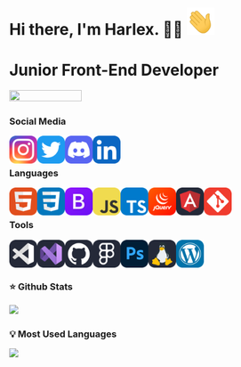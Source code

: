 ###

<h1>Hi there, I'm Harlex. 🖤🤍 <a href="https://github.com/Harlexq/"> </a> <img
        src="https://raw.githubusercontent.com/ABSphreak/ABSphreak/master/gifs/Hi.gif" width="50px"></h1>

# Junior Front-End Developer

<img src="https://komarev.com/ghpvc/?username=Harlexq&style=plastic" width="130" height="20" />


### Social Media

<a href="https://www.instagram.com/harlex0/"><img align="left" src="https://raw.githubusercontent.com/tandpfun/skill-icons/main/icons/Instagram.svg" height="50" width="50"></a>
<a href="https://twitter.com/harlexq"><img align="left" src="https://raw.githubusercontent.com/tandpfun/skill-icons/main/icons/Twitter.svg" height="50" width="50"></a>
<a href="https://discord.com/users/993962557327015946"><img align="left" src="https://raw.githubusercontent.com/tandpfun/skill-icons/main/icons/Discord.svg" height="50" width="50"></a>
<a href="https://www.linkedin.com/in/serhan-bakir/"><img align="left" src="https://raw.githubusercontent.com/tandpfun/skill-icons/main/icons/LinkedIn.svg" height="50" width="50"></a>
<br />
<br />

### Languages

<img width="50" height="50" align="left" src="https://raw.githubusercontent.com/tandpfun/skill-icons/main/icons/HTML.svg">
<img width="50" height="50" align="left" src="https://raw.githubusercontent.com/tandpfun/skill-icons/main/icons/CSS.svg">
<img width="50" height="50" align="left" src="https://raw.githubusercontent.com/tandpfun/skill-icons/main/icons/Bootstrap.svg">
<img width="50" height="50" align="left" src="https://raw.githubusercontent.com/tandpfun/skill-icons/main/icons/JavaScript.svg">
<img width="50" height="50" align="left" src="https://raw.githubusercontent.com/tandpfun/skill-icons/main/icons/TypeScript.svg">
<img width="50" height="50" align="left" src="https://raw.githubusercontent.com/tandpfun/skill-icons/main/icons/JQuery.svg">
<img width="50" height="50" align="left" src="https://raw.githubusercontent.com/tandpfun/skill-icons/main/icons/Angular-Dark.svg">
<img width="50" height="50" align="left" src="https://raw.githubusercontent.com/tandpfun/skill-icons/main/icons/Git.svg">
<br />
<br />


### Tools

<img width="50" height="50" align="left" src="https://raw.githubusercontent.com/tandpfun/skill-icons/main/icons/VSCode-Dark.svg">
<img width="50" height="50" align="left" src="https://raw.githubusercontent.com/tandpfun/skill-icons/main/icons/VisualStudio-Dark.svg">
<img width="50" height="50" align="left" src="https://raw.githubusercontent.com/tandpfun/skill-icons/main/icons/Github-Dark.svg">
<img width="50" height="50" align="left" src="https://raw.githubusercontent.com/tandpfun/skill-icons/main/icons/Figma-Dark.svg">
<img width="50" height="50" align="left" src="https://raw.githubusercontent.com/tandpfun/skill-icons/main/icons/Photoshop.svg">
<img width="50" height="50" align="left" src="https://raw.githubusercontent.com/tandpfun/skill-icons/main/icons/Linux-Dark.svg">
<img width="50" height="50" align="left" src="https://raw.githubusercontent.com/tandpfun/skill-icons/main/icons/Wordpress.svg">

<br />
<br />
<br />

### ⭐ Github Stats

<detalis>
    <img src="https://github-readme-stats.vercel.app/api?username=Harlexq&theme=radical" width=500>
</detalis>

### 💡 Most Used Languages

<detalis>
    <img src="https://github-readme-stats.vercel.app/api/top-langs/?username=Harlexq&layout=compact" width=500>
</detalis>
